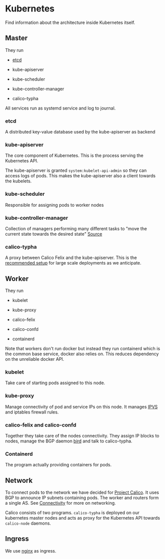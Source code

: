 # Kubernetes

Find information about the architecture inside Kubernetes itself.

## Master

They run

* [etcd](https://etcd.io/)

* kube-apiserver

* kube-scheduler

* kube-controller-manager

* calico-typha

All services run as systemd service and log to journal.

### etcd

A distributed key-value database used by the kube-apiserver as backend

### kube-apiserver

The core component of Kubernetes. This is the process serving the Kubernetes
API.

The kube-apiserver is granted `system:kubelet-api-admin` so they can access logs
of pods. This makes the kube-apiserver also a client towards the kubelets.

### kube-scheduler

Responsible for assigning pods to worker nodes

### kube-controller-manager

Collection of managers performing many different tasks to "move the current
state towards the desired state"
[Source](https://kubernetes.io/docs/reference/command-line-tools-reference/kube-controller-manager/)

### calico-typha

A proxy between Calico Felix and the kube-apiserver.  This is the [recommended
setup](https://github.com/projectcalico/typha) for large scale deployments as we
anticipate.

## Worker

They run

* kubelet

* kube-proxy

* calico-felix

* calico-confd

* containerd

Note that workers don't run docker but instead they run containerd which is the
common base service, docker also relies on. This reduces dependency on the
unreliable docker API.

### kubelet

Take care of starting pods assigned to this node.

### kube-proxy

Manage connectivity of pod and service IPs on this node. It manages
[IPVS](http://www.linuxvirtualserver.org/software/ipvs.html) and iptables
firewall rules.

### calico-felix and calico-confd

Together they take care of the nodes connectivity. They assign IP blocks to
nodes, manage the BGP daemon [bird](https://bird.network.cz/) and talk to
calico-typha.

### Containerd

The program actually providing containers for pods.

## Network

To connect pods to the network we have decided for [Project
Calico](https://www.projectcalico.org/). It uses BGP to announce IP subnets
containing pods. The worker and routers form a single AS.  See [
Connectivity](https://github.com/vsk8s/documentation/blob/master/Connectivity.md) for
more on networking.

Calico consists of two programs. `calico-typha` is deployed on our kubernetes
master nodes and acts as proxy for the Kubernetes API towards `calico-node`
daemons.

## Ingress

We use [nginx](https://kubernetes.github.io/ingress-nginx/) as ingress.

